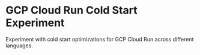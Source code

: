 # GCP Cloud Run Cold Start Experiment
Experiment with cold start optimizations for GCP Cloud Run across different languages.